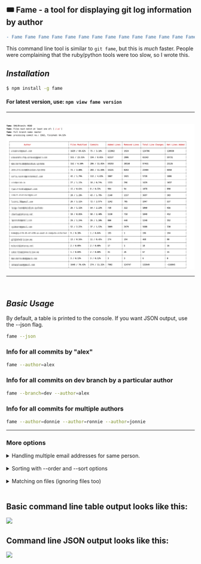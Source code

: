 
## 🎟 Fame - a tool for displaying git log information by author

```diff
- Fame Fame Fame Fame Fame Fame Fame Fame Fame Fame Fame Fame Fame Fame Fame Fame Fame Fame Fame Fame
```

This command line tool is similar to `git fame`, but this is <i>much</i> faster.
People were complaining that the ruby/python tools were too slow, so I wrote this.

## <i>Installation</i>

```bash
$ npm install -g fame
```

#### For latest version, use: `npm view fame version`

-----

<br>

<kbd>
 <img src="https://raw.githubusercontent.com/oresoftware/fame/master/media/big.png">
</kbd>


<br>

----

<br>

## <i>Basic Usage</i>

By default, a table is printed to the console. If you want JSON output, use the --json flag.

```bash
fame --json
```

### Info for all commits by "alex"  

```bash
fame --author=alex
```

### Info for all commits on dev branch by a particular author

```bash
fame --branch=dev --author=alex
```

### Info for all commits for multiple authors

```bash
fame --author=donnie --author=ronnie --author=jonnie
```

-----

### More options

<details>
<summary class="text-primary mb-3">Handling multiple email addresses for same person.</summary>

```shell
fame --add <email> <display name>
```

now, when fame runs at the command line, it will pick up the info from this file ($HOME/fame.conf.json), 
to combine info from the different emails.

</details>

<br>

<details>
<summary class="text-primary mb-3">Sorting with --order and --sort options</summary>

<br>

You can sort using the --sort and --order options.

For example:

```bash

fame --sort=1 --order=asc  # will sort by the the 2nd column, ascending
fame --sort=2,3 --order=desc  # will sort by the the 3rd and 4th column, with the 3rd column the priority

```

Or for example, instead of numbers you can also just use the name (case-insensitive) of the column:

```bash

fame --sort='added lines, files modified' --order=asc

```

Comma-separated list, case-insensitive and whitespace-insensitive

</details>

<br>

<details>
<summary class="text-primary mb-3">Matching on files (ignoring files too)</summary>

<br>
<br>

### Info for all matching files

```bash
fame --match='\.js'
```
-----

<br>

### Info for all files that end with

```bash
fame --extension='.js'  # better to just use the regex option tho
```

----

### Example

To match all .ts files but no .d.ts files, you would do:

```bash
fame --match='\.ts$'  --not-match='\.d\.ts$'

```

Remember these strings are passed to `new RegExp()` so have to escpae the . etc.

</details>


<br>

## Basic command line table output looks like this:

<kbd>
 <image src="https://raw.githubusercontent.com/oresoftware/fame/master/media/fame.png">
</kbd>


## Command line JSON output looks like this:

<kbd>
 <image src="https://raw.githubusercontent.com/oresoftware/fame/master/media/fame-json.png">
</kbd>
